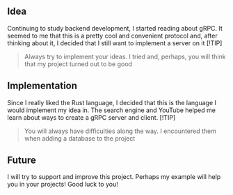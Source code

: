 ## Idea
Continuing to study backend development, I started reading about gRPC. It seemed to me that this is a pretty cool and convenient protocol and, after thinking about it, I decided that I still want to implement a server on it
[!TIP]
> Always try to implement your ideas. I tried and, perhaps, you will think that my project turned out to be good

## Implementation
Since I really liked the Rust language, I decided that this is the language I would implement my idea in. The search engine and YouTube helped me learn about ways to create a gRPC server and client.
[!TIP]
> You will always have difficulties along the way. I encountered them when adding a database to the project

## Future
I will try to support and improve this project. Perhaps my example will help you in your projects! Good luck to you!